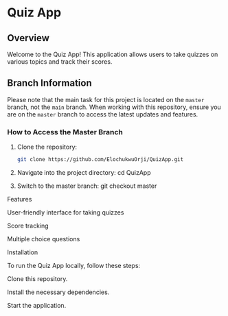 # Quiz App

## Overview
Welcome to the Quiz App! This application allows users to take quizzes on various topics and track their scores.

## Branch Information
Please note that the main task for this project is located on the `master` branch, not the `main` branch. When working with this repository, ensure you are on the `master` branch to access the latest updates and features.

### How to Access the Master Branch

1. Clone the repository:
   ```bash
   git clone https://github.com/ElochukwuOrji/QuizApp.git

2. Navigate into the project directory:
   cd QuizApp

3. Switch to the master branch:
   git checkout master

Features

User-friendly interface for taking quizzes

Score tracking

Multiple choice questions

Installation


To run the Quiz App locally, follow these steps:

Clone this repository.

Install the necessary dependencies.

Start the application.   
